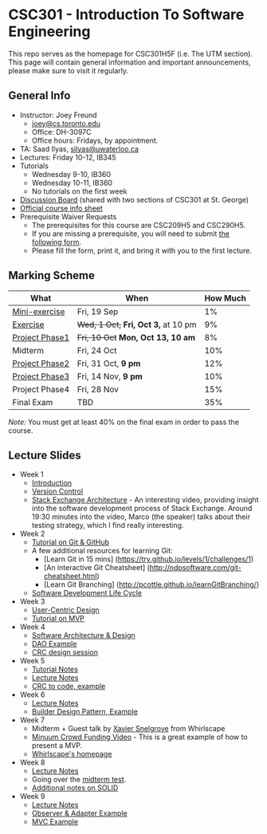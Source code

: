 # CSC301 - Introduction To Software Engineering #

This repo serves as the homepage for CSC301H5F (i.e. The UTM section).
This page will contain general information and important announcements, please make sure to visit it regularly.


## General Info ##

 
 * Instructor: Joey Freund
   * joey@cs.toronto.edu
   * Office: DH-3097C
   * Office hours: Fridays, by appointment.
 * TA: Saad Ilyas, silyas@uwaterloo.ca
 * Lectures: Friday 10-12, IB345
 * Tutorials
   * Wednesday 9-10, IB360
   * Wednesday 10-11, IB360
   * No tutorials on the first week
 * [Discussion Board](http://piazza.com/utoronto.ca/fall2014/csc301/) (shared with two sections of CSC301 at St. George)
 * [Official course info sheet](InfoSheet.pdf)
 * Prerequisite Waiver Requests
   * The prerequisites for this course are CSC209H5 and CSC290H5.
   * If you are missing a prerequisite, you will need to submit [the following form](http://www.utm.utoronto.ca/math-cs-stats/sites/files/math-cs-stats/public/users/yeyvette/PrereqCoreqForm-20129.pdf).
   * Please fill the form, print it, and bring it with you to the first lecture.


## Marking Scheme ##

What | When | How Much
--- | --- | ---
[Mini-exercise](https://github.com/csc301-fall2014/mini-exercise/tree/utm-section)  | Fri, 19 Sep | 1%
[Exercise](exercise1.md)       | ~~Wed, 1 Oct,~~ __Fri, Oct 3,__ at 10 pm | 9%
[Project Phase1](Phase1Handout.md) | ~~Fri, 10 Oct~~ __Mon, Oct 13, 10 am__ | 8% 
Midterm        | Fri, 24 Oct | 10%
[Project Phase2](Phase2Handout.md) | Fri, 31 Oct, __9 pm__ | 12%
[Project Phase3](Phase3Handout.md) | Fri, 14 Nov, __9 pm__ | 10% 
Project Phase4 | Fri, 28 Nov | 15% 
Final Exam     | TBD         | 35%

*Note:* You must get at least 40% on the final exam in order to pass the course.


## Lecture Slides ##

 * Week 1
   * [Introduction](https://docs.google.com/presentation/d/1GxXrhDkeFBAO_SOWqgMIeQfpNeZdMHIll6R3PJkvBP4/edit?usp=sharing)
   * [Version Control](https://docs.google.com/presentation/d/1TILN1mCvZSlhN_ZSDYvpyCLIB9exEj_8VNRlxaBo8Lk/edit?usp=sharing)
   * [Stack Exchange Architecture](https://www.youtube.com/watch?v=rkVvxgdY9F8) - An interesting video, providing insight into the software development process of Stack Exchange. Around 19:30 minutes into the video, Marco (the speaker) talks about their testing strategy, which I find really interesting.
 * Week 2
   * [Tutorial on Git & GitHub](https://github.com/csc301-fall2014/Tutorial1)
   * A few additional resources for learning Git:
     * [Learn Git in 15 mins] (https://try.github.io/levels/1/challenges/1)
     * [An interactive Git Cheatsheet] (http://ndpsoftware.com/git-cheatsheet.html)
     * [Learn Git Branching] (http://pcottle.github.io/learnGitBranching/)
   * [Software Development Life Cycle](https://docs.google.com/presentation/d/1cSps1xrdWnRCSvuDq5_3CST5HEc0k_nz4NkSsszThTs/edit?usp=sharing)
 * Week 3
   * [User-Centric Design](https://docs.google.com/presentation/d/17jIrffuu78dUq_fd4ukuH9L3xPvWo3TN2b28jYHhILA/edit?usp=sharing)
   * [Tutorial on MVP](week3-tutorial.md)
 * Week 4
   * [Software Architecture & Design](https://docs.google.com/presentation/d/1djBbiUoo_68UH-mdd2EeJbXqAS5A5_3_G1WxnO6aAp8/edit?usp=sharing)
   * [DAO Example](https://github.com/csc301-fall2014/DAOExample)
   * [CRC design session](week4-crc-session.md)
 * Week 5
   * [Tutorial Notes](tutorial-week5/handout.md)
   * [Lecture Notes](https://docs.google.com/presentation/d/11J0p13S2bLqTu4u-c8a0HCebPjUEaby493eoRCz74f4/edit?usp=sharing)
   * [CRC to code, example](https://github.com/csc301-fall2014/CRC2CodeExample)
 * Week 6
   * [Lecture Notes](https://docs.google.com/presentation/d/1nJyK6CPDuBWMifnztRcNWN_mzL2_QJUhR6nTxrTENk0/edit?usp=sharing)
   * [Builder Design Pattern, Example](https://github.com/csc301-fall2014/BuilderExample)
 * Week 7
   * Midterm + Guest talk by [Xavier Snelgrove](mailto:xavier@whirlscape.com) from Whirlscape
   * [Minuum Crowd Funding Video](https://www.indiegogo.com/projects/the-minuum-keyboard-project) - This is a great example of how to present a MVP.
   * [Whirlscape's homepage](http://minuum.com/)
 * Week 8
   * [Lecture Notes](https://docs.google.com/presentation/d/1d7qG3fuoUO9C38lTGSvs326AoG1Lww1AvTGART00fwc/edit?usp=sharing)
   * Going over the [midterm test](CSC301_Midterm_UTM.pdf).
   * [Additional notes on SOLID](Week7-SOLID.pdf)
 * Week 9
   * [Lecture Notes](https://docs.google.com/presentation/d/1YSuixvtxc8csZCSFyUFwYlRHxw31DVi0t6coS4zrjB4/edit?usp=sharing)
   * [Observer & Adapter Example](https://github.com/csc301-fall2014/ObserverAndAdapterExample)
   * [MVC Example](https://github.com/csc301-fall2014/MVCExample)
